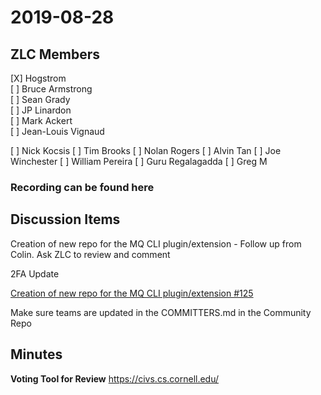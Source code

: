 # 2019-08-28

## ZLC Members
[X] Hogstrom   
[ ] Bruce Armstrong   
[ ] Sean Grady   
[ ] JP Linardon   
[ ] Mark Ackert   
[ ] Jean-Louis Vignaud   

[ ] Nick Kocsis
[ ] Tim Brooks
[ ] Nolan Rogers
[ ] Alvin Tan
[ ] Joe Winchester
[ ] William Pereira
[ ] Guru Regalagadda
[ ] Greg M


### Recording can be found here   

## Discussion Items
Creation of new repo for the MQ CLI plugin/extension - Follow up from Colin.  Ask ZLC to review and comment

2FA Update 

[Creation of new repo for the MQ CLI plugin/extension #125](https://github.com/zowe/zlc/issues/125)

Make sure teams are updated in the COMMITTERS.md in the Community Repo



## Minutes


__Voting Tool for Review__
https://civs.cs.cornell.edu/
   
   
